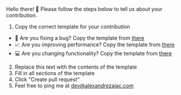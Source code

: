 Hello there! 👋 
Please follow the steps below to tell us about your contribution.

1. Copy the correct template for your contribution
  - 🐛 Are you fixing a bug? Copy the template from [there](https://gist.github.com/alexZajac/d82e0ed1d75cc6b06bc747d1b00aafca)
  - 📈 Are you improving performance? Copy the template from [there](https://gist.github.com/alexZajac/01b83283abb8993550f4ab8c7f721e5c)
  - 💻 Are you changing functionality? Copy the template from [there](https://gist.github.com/alexZajac/b02b7428066eca7b2ea81b608a1a0412)
2. Replace this text with the contents of the template 
3. Fill in all sections of the template
4. Click "Create pull request"
5. Feel free to ping me at [dev@alexandrezajac.com](mailto:dev@alexandrezajac.com)
